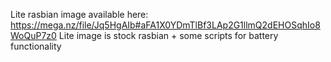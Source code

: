 Lite rasbian image available here: https://mega.nz/file/Jq5HgAIb#aFA1X0YDmTlBf3LAp2G1llmQ2dEHOSqhIo8WoQuP7z0
Lite image is stock rasbian + some scripts for battery functionality
